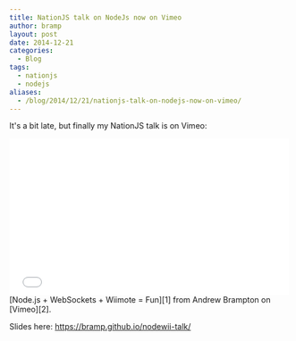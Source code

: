 ```yaml
---
title: NationJS talk on NodeJs now on Vimeo
author: bramp
layout: post
date: 2014-12-21
categories:
  - Blog
tags:
  - nationjs
  - nodejs
aliases:
  - /blog/2014/12/21/nationjs-talk-on-nodejs-now-on-vimeo/
---
```

It's a bit late, but finally my NationJS talk is on Vimeo:

<iframe src="//player.vimeo.com/video/93754470" width="500" height="281" frameborder="0" webkitallowfullscreen mozallowfullscreen allowfullscreen></iframe><br>
[Node.js + WebSockets + Wiimote = Fun][1] from Andrew Brampton on [Vimeo][2].

Slides here: <https://bramp.github.io/nodewii-talk/>

 [1]: http://vimeo.com/93754470
 [2]: https://vimeo.com
 
